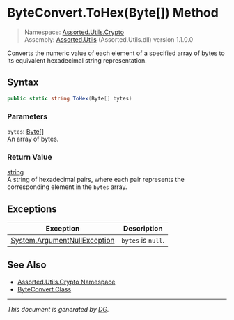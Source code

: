 ﻿# ByteConvert.ToHex(Byte[]) Method

> Namespace: [Assorted.Utils.Crypto](index.md#assortedutilscrypto-namespace)\
> Assembly: [Assorted.Utils](index.md) (Assorted.Utils.dll) version 1.1.0.0

Converts the numeric value of each element of a specified array of bytes to its equivalent hexadecimal string representation.

## Syntax

```csharp
public static string ToHex(Byte[] bytes)
```

### Parameters

`bytes`: [Byte[]](https://docs.microsoft.com/en-us/dotnet/api/system.byte)\
An array of bytes.

### Return Value

[string](https://docs.microsoft.com/en-us/dotnet/api/system.string)\
A string of hexadecimal pairs, where each pair represents the corresponding element in the `bytes` array.

## Exceptions

Exception | Description
--- | ---
[System.ArgumentNullException](https://docs.microsoft.com/en-us/dotnet/api/system.argumentnullexception) | `bytes` is `null`.

## See Also

- [Assorted.Utils.Crypto Namespace](index.md#assortedutilscrypto-namespace)
- [ByteConvert Class](Assorted.Utils.Crypto.ByteConvert.md)

---

_This document is generated by [DG](https://github.com/Khojasteh/dg)._
